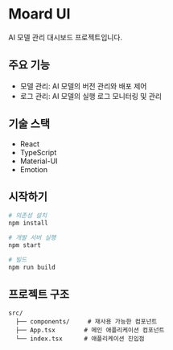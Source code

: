 # Moard UI

AI 모델 관리 대시보드 프로젝트입니다.

## 주요 기능

- 모델 관리: AI 모델의 버전 관리와 배포 제어
- 로그 관리: AI 모델의 실행 로그 모니터링 및 관리

## 기술 스택

- React
- TypeScript
- Material-UI
- Emotion

## 시작하기

```bash
# 의존성 설치
npm install

# 개발 서버 실행
npm start

# 빌드
npm run build
```

## 프로젝트 구조

```
src/
  ├── components/     # 재사용 가능한 컴포넌트
  ├── App.tsx        # 메인 애플리케이션 컴포넌트
  └── index.tsx      # 애플리케이션 진입점
```
